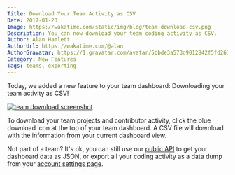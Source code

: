 ```yaml
---
Title: Download Your Team Activity as CSV
Date: 2017-01-23
Image: https://wakatime.com/static/img/blog/team-download-csv.png
Description: You can now download your team coding activity as CSV.
Author: Alan Hamlett
AuthorUrl: https://wakatime.com/@alan
AuthorGravatar: https://1.gravatar.com/avatar/5bbde3a573d9012842f5fd261caa0bfe
Category: New Features
Tags: teams, exporting
---
```


Today, we added a new feature to your team dashboard: Downloading your team activity as CSV!

<a href="https://wakatime.com/teams"><img src="https://wakatime.com/static/img/blog/team-download-csv.png" class="img-thumbnail" alt="team download screenshot" /></a>

To download your team projects and contributor activity, click the blue download icon at the top of your team dashboard.
A CSV file will download with the information from your current dashboard view.

Not part of a team? It's ok, you can still use our [public API][api] to get your dashboard data as JSON, or export all your coding activity as a data dump from your [account settings page][settings].

[api]: https://wakatime.com/api
[settings]: https://wakatime.com/settings/account
